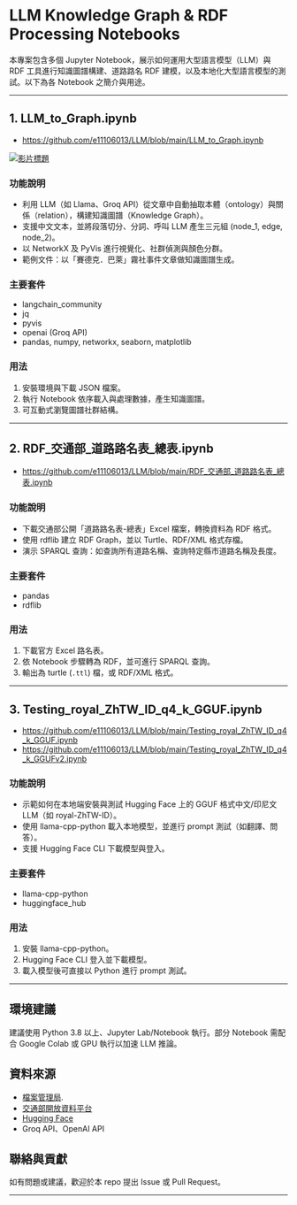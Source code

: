 # LLM Knowledge Graph & RDF Processing Notebooks

本專案包含多個 Jupyter Notebook，展示如何運用大型語言模型（LLM）與 RDF 工具進行知識圖譜構建、道路路名 RDF 建模，以及本地化大型語言模型的測試。以下為各 Notebook 之簡介與用途。

---

## 1. LLM_to_Graph.ipynb
- https://github.com/e11106013/LLM/blob/main/LLM_to_Graph.ipynb

[![影片標題](https://img.youtube.com/vi/gmHjLIgA898/0.jpg)](https://www.youtube.com/watch?v=gmHjLIgA898)


### 功能說明
- 利用 LLM（如 Llama、Groq API）從文章中自動抽取本體（ontology）與關係（relation），構建知識圖譜（Knowledge Graph）。
- 支援中文文本，並將段落切分、分詞、呼叫 LLM 產生三元組 (node_1, edge, node_2)。
- 以 NetworkX 及 PyVis 進行視覺化、社群偵測與顏色分群。
- 範例文件：以「賽德克．巴萊」霧社事件文章做知識圖譜生成。
  
### 主要套件
- langchain_community
- jq
- pyvis
- openai (Groq API)
- pandas, numpy, networkx, seaborn, matplotlib

### 用法
1. 安裝環境與下載 JSON 檔案。
2. 執行 Notebook 依序載入與處理數據，產生知識圖譜。
3. 可互動式瀏覽圖譜社群結構。

---

## 2. RDF_交通部_道路路名表_總表.ipynb
- https://github.com/e11106013/LLM/blob/main/RDF_交通部_道路路名表_總表.ipynb

### 功能說明
- 下載交通部公開「道路路名表-總表」Excel 檔案，轉換資料為 RDF 格式。
- 使用 rdflib 建立 RDF Graph，並以 Turtle、RDF/XML 格式存檔。
- 演示 SPARQL 查詢：如查詢所有道路名稱、查詢特定縣市道路名稱及長度。

### 主要套件
- pandas
- rdflib

### 用法
1. 下載官方 Excel 路名表。
2. 依 Notebook 步驟轉為 RDF，並可進行 SPARQL 查詢。
3. 輸出為 turtle (`.ttl`) 檔，或 RDF/XML 格式。

---

## 3. Testing_royal_ZhTW_ID_q4_k_GGUF.ipynb
- https://github.com/e11106013/LLM/blob/main/Testing_royal_ZhTW_ID_q4_k_GGUF.ipynb
- https://github.com/e11106013/LLM/blob/main/Testing_royal_ZhTW_ID_q4_k_GGUFv2.ipynb

### 功能說明
- 示範如何在本地端安裝與測試 Hugging Face 上的 GGUF 格式中文/印尼文 LLM（如 royal-ZhTW-ID）。
- 使用 llama-cpp-python 載入本地模型，並進行 prompt 測試（如翻譯、問答）。
- 支援 Hugging Face CLI 下載模型與登入。

### 主要套件
- llama-cpp-python
- huggingface_hub

### 用法
1. 安裝 llama-cpp-python。
2. Hugging Face CLI 登入並下載模型。
3. 載入模型後可直接以 Python 進行 prompt 測試。

---

## 環境建議

建議使用 Python 3.8 以上、Jupyter Lab/Notebook 執行。部分 Notebook 需配合 Google Colab 或 GPU 執行以加速 LLM 推論。

## 資料來源
- [檔案管理局](https://www.archives.gov.tw/).
- [交通部開放資料平台](https://link.motc.gov.tw/DownloadFile)
- [Hugging Face](https://huggingface.co/roylin1003/royal-ZhTW-ID-q4_k_m)
- Groq API、OpenAI API

## 聯絡與貢獻

如有問題或建議，歡迎於本 repo 提出 Issue 或 Pull Request。

---


